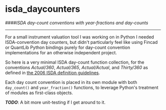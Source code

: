 # isda_daycounters
####_ISDA day-count conventions with year-fractions and day-counts_

---

For a small instrument valuation tool I was working on in Python I needed ISDA-convention day counters, but didn't particularly feel like using Fincad or QuantLib Python bindings purely for day-count convention implementations for an otherwise independent project. 

So here is a very minimal ISDA day-count function collection, for the conventions _Actual/360_, _Actual/365_, _Actual/Actual_, and _Thirty/360_ as defined in [the 2006 ISDA definition guidelines](http://www.hsbcnet.com/gbm/attachments/standalone/2006-isda-definitions.pdf). 

Each day count convention is placed in its own module with both `day_count()` and `year_fraction()` functions, to leverage Python's treatment of modules as first-class objects. 

___TODO___: A bit more unit-testing if I get around to it. 


